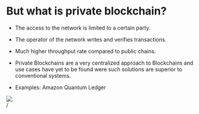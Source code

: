 # But what is private blockchain?

<div grid="~ cols-2 gap-2" m="t-2">
<div>

- The access to the network is limited to a certain party.

- The operator of the network writes and verifies  transactions. 

- Much higher throughput rate compared to  public chains. 

- Private Blockchains are a very centralized approach to Blockchains and use cases have  yet to be found were such solutions are superior to conventional systems.

- Examples: Amazon Quantum Ledger

</div>

  <div>
    <img border="rounded" src="/money.gif">
  </div>
</div>
<div class="absolute right-5px bottom-5px">
<SlideCurrentNo /> / <SlidesTotal />
</div>